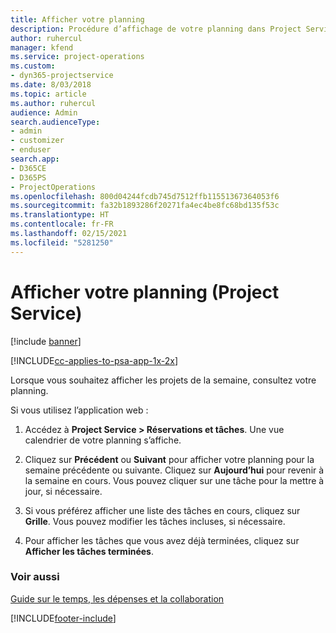 ```yaml
---
title: Afficher votre planning
description: Procédure d’affichage de votre planning dans Project Service
author: ruhercul
manager: kfend
ms.service: project-operations
ms.custom:
- dyn365-projectservice
ms.date: 8/03/2018
ms.topic: article
ms.author: ruhercul
audience: Admin
search.audienceType:
- admin
- customizer
- enduser
search.app:
- D365CE
- D365PS
- ProjectOperations
ms.openlocfilehash: 800d04244fcdb745d7512ffb11551367364053f6
ms.sourcegitcommit: fa32b1893286f20271fa4ec4be8fc68bd135f53c
ms.translationtype: HT
ms.contentlocale: fr-FR
ms.lasthandoff: 02/15/2021
ms.locfileid: "5281250"
---
```

# <a name="view-your-schedule-project-service"></a>Afficher votre planning (Project Service)

[!include [banner](../includes/psa-now-project-operations.md)]

[!INCLUDE[cc-applies-to-psa-app-1x-2x](../includes/cc-applies-to-psa-app-1x-2x.md)]

Lorsque vous souhaitez afficher les projets de la semaine, consultez votre planning.  
  
 Si vous utilisez l’application web :  
  
1.  Accédez à **Project Service > Réservations et tâches**. Une vue calendrier de votre planning s’affiche.  
  
2.  Cliquez sur **Précédent** ou **Suivant** pour afficher votre planning pour la semaine précédente ou suivante. Cliquez sur **Aujourd’hui** pour revenir à la semaine en cours. Vous pouvez cliquer sur une tâche pour la mettre à jour, si nécessaire.  
  
3.  Si vous préférez afficher une liste des tâches en cours, cliquez sur **Grille**. Vous pouvez modifier les tâches incluses, si nécessaire.  
  
4.  Pour afficher les tâches que vous avez déjà terminées, cliquez sur **Afficher les tâches terminées**.  
  
### <a name="see-also"></a>Voir aussi  
 [Guide sur le temps, les dépenses et la collaboration](../psa/time-expense-collaboration-guide.md)


[!INCLUDE[footer-include](../includes/footer-banner.md)]